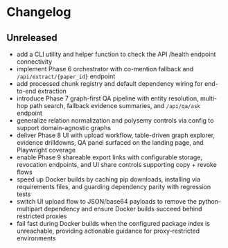 # Changelog

## Unreleased
- add a CLI utility and helper function to check the API /health endpoint connectivity
- implement Phase 6 orchestrator with co-mention fallback and `/api/extract/{paper_id}` endpoint
- add processed chunk registry and default dependency wiring for end-to-end extraction
- introduce Phase 7 graph-first QA pipeline with entity resolution, multi-hop path search, fallback evidence summaries, and `/api/qa/ask` endpoint
- generalize relation normalization and polysemy controls via config to support domain-agnostic graphs
- deliver Phase 8 UI with upload workflow, table-driven graph explorer, evidence drilldowns, QA panel surfaced on the landing page, and Playwright coverage
- enable Phase 9 shareable export links with configurable storage, revocation endpoints, and UI share controls supporting copy + revoke flows
- speed up Docker builds by caching pip downloads, installing via requirements files, and guarding dependency parity with regression tests
- switch UI upload flow to JSON/base64 payloads to remove the python-multipart dependency and ensure Docker builds succeed behind restricted proxies
- fail fast during Docker builds when the configured package index is unreachable, providing actionable guidance for proxy-restricted environments
